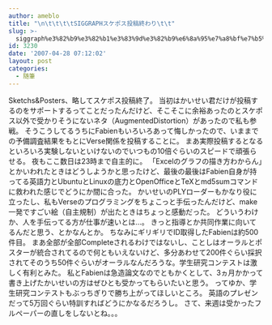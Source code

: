 ```yaml
---
author: ameblo
title: "\n\t\t\t\tSIGGRAPHスケポス投稿終わり\t\t"
slug: >-
  siggraph%e3%82%b9%e3%82%b1%e3%83%9d%e3%82%b9%e6%8a%95%e7%a8%bf%e7%b5%82%e3%82%8f%e3%82%8a
id: 3230
date: '2007-04-28 07:12:02'
layout: post
categories:
  - 随筆
---
```


Sketchs&Posters、略してスケポス投稿終了。 当初はかいせい君だけが投稿するのをサポートするってことだったんだけど、そこそこに余裕あったのとスケポス以外で受かりそうにないネタ（AugmentedDistortion）があったので私も参戦。 そうこうしてるうちにFabienもいろいろあって悔しかったので、いままでの予備調査結果をもとにVerse関係を投稿することに。 まあ実際投稿するとなるといろいろ実験しないといけないのでいつもの10倍ぐらいのスピードで頑張らせる。 夜もここ数日は23時まで自主的に。 「Excelのグラフの描き方わからん」とかいわれたときはどうしようかと思ったけど、最後の最後はFabien自身が持ってる英語力とUbuntuとLinuxの底力とOpenOfficeとTeXとmd5sumコマンドに救われた感じでどうにか間に合った。 かいせいのPLYローダーもかなり役に立ったし、私もVerseのプログラミングをちょこっと手伝ったんだけど、make一発ですごい絵（自主規制）が出たときはちょっと感動だった。 どういうわけか、人を手伝ってる方が仕事が速いとは…。 きっと指導とか共同作業に向いてるんだと思う、とかなんとか。 ちなみにギリギリでID取得したFabienは約500件目。 まあ全部が全部Completeされるわけではないし、ことしはオーラルとポスターが統合されてるので何ともいえないけど、多分あわせて200件ぐらい採択されてそのうち50件ぐらいがオーラルなんだろうな。学生研究コンテストは激しく有利とみた。 私とFabienは急造論文なのでともかくとして、3ヵ月かかって書き上げたかいせいの方はぜひとも受かってもらいたいと思う。 ってゆか、学生研究コンテストもぶっちぎりで勝ち上がってほしいところ。 英語のプレゼンだって5万回ぐらい特訓すればどうにかなるだろうし。 さて、来週は受かったフルペーパーの直しをしないとね。。。